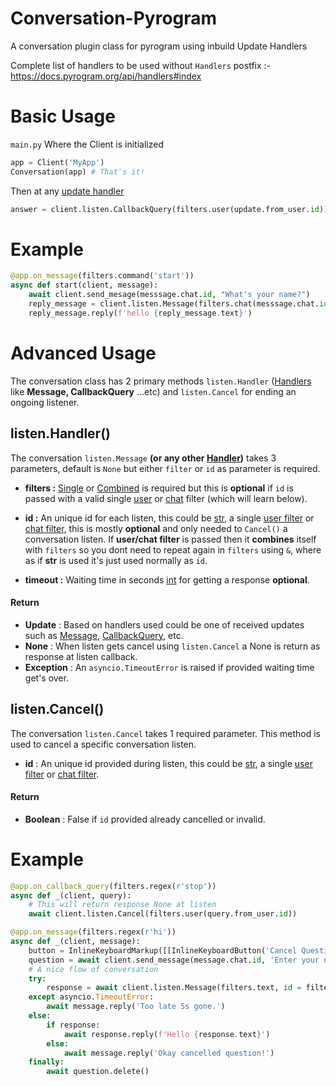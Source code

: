 # Conversation-Pyrogram
A conversation plugin class for pyrogram using inbuild Update Handlers

Complete list of handlers to be used without `Handlers` postfix :-
	https://docs.pyrogram.org/api/handlers#index

# Basic Usage
`main.py` Where the Client is initialized
```Python
app = Client('MyApp')
Conversation(app) # That's it!
```
Then at any [update handler](https://docs.pyrogram.org/start/updates#using-decorators)
```Python
answer = client.listen.CallbackQuery(filters.user(update.from_user.id))
```

# Example
```Python
@app.on_message(filters.command('start'))
async def start(client, message):
	await client.send_mesage(messsage.chat.id, "What's your name?")
	reply_message = client.listen.Message(filters.chat(messsage.chat.id), timeout = None)
	reply_message.reply(f'hello {reply_message.text}')

```

# Advanced Usage
The conversation class has 2 primary methods `listen.Handler` ([Handlers](https://docs.pyrogram.org/api/handlers#index) like **Message, CallbackQuery** ...etc) and `listen.Cancel` for ending an ongoing listener.

## listen.Handler()
The conversation `listen.Message` **(or any other [Handler](https://docs.pyrogram.org/api/handlers#index))** takes 3 parameters, default is `None` but either `filter` or `id` as parameter is required.

- **filters :** [Single](https://docs.pyrogram.org/topics/use-filters#single-filters) or [Combined](https://docs.pyrogram.org/topics/use-filters#combining-filters) is required but this is **optional** if `id` is passed with a valid single [user](https://docs.pyrogram.org/api/filters#pyrogram.filters.user) or [chat](https://docs.pyrogram.org/api/filters#pyrogram.filters.chat) filter (which will learn below).
- **id :** An unique id for each listen, this could be [str](https://docs.python.org/3/library/stdtypes.html#text-sequence-type-str), a single [user filter](https://docs.pyrogram.org/api/filters#pyrogram.filters.user) or [chat filter](https://docs.pyrogram.org/api/filters#pyrogram.filters.chat), this is mostly **optional** and only needed to `Cancel()` a conversation listen. 
If **user/chat filter** is passed then it **combines** itself with `filters` so you dont need to repeat again in `filters` using `&`, where as if **str** is used it's just used normally as `id`.

- **timeout :** Waiting time in seconds [int](https://docs.python.org/3/library/functions.html#int) for getting a response **optional**.

#### Return
- **Update** :  Based on handlers used could be one of received updates such as [Message](https://docs.pyrogram.org/api/types/Message), [CallbackQuery](https://docs.pyrogram.org/api/types/CallbackQuery), etc.
- **None** : When listen gets cancel using `listen.Cancel` a None is return as response at listen callback.
- **Exception** : An `asyncio.TimeoutError` is raised if provided waiting time get's over.

## listen.Cancel()
The conversation `listen.Cancel` takes 1 required parameter. This method is used to cancel a specific conversation listen.

- **id** : An unique id provided during listen, this could be [str](https://docs.python.org/3/library/stdtypes.html#text-sequence-type-str), a single [user filter](https://docs.pyrogram.org/api/filters#pyrogram.filters.user) or [chat filter](https://docs.pyrogram.org/api/filters#pyrogram.filters.chat).

#### Return
- **Boolean** :  False if `id` provided already cancelled or invalid.

# Example
```Python
@app.on_callback_query(filters.regex(r'stop'))
async def _(client, query):
	# This will return response None at listen
	await client.listen.Cancel(filters.user(query.from_user.id))

@app.on_message(filters.regex(r'hi'))
async def _(client, message):
	button = InlineKeyboardMarkup([[InlineKeyboardButton('Cancel Question', callback_data = 'stop')]])
	question = await client.send_message(message.chat.id, 'Enter your name in 5s.', reply_markup = button)
	# A nice flow of conversation
	try:
		response = await client.listen.Message(filters.text, id = filters.user(message.from_user.id), timeout = 5)
	except asyncio.TimeoutError:
		await message.reply('Too late 5s gone.')
	else:
		if response:
			await response.reply(f'Hello {response.text}')
		else:
			await message.reply('Okay cancelled question!')
	finally:
		await question.delete()
```
